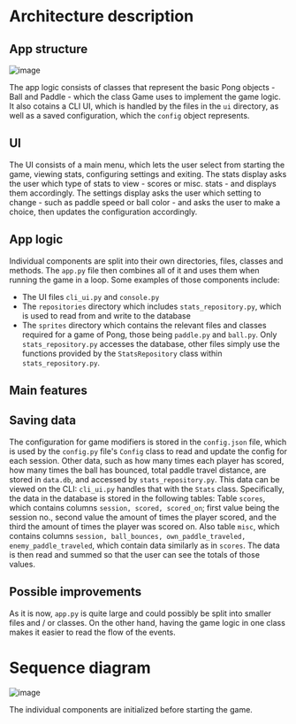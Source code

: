 # Architecture description

## App structure

![image](https://github.com/user-attachments/assets/12b3e4d5-c296-4491-97bb-1b0816b2e0c8)

The app logic consists of classes that represent the basic Pong objects - Ball and Paddle - which the class Game uses to implement the game logic.
It also cotains a CLI UI, which is handled by the files in the `ui` directory, as well as a saved configuration, which the `config` object represents.

## UI

The UI consists of a main menu, which lets the user select from starting the game, viewing stats, configuring settings and exiting.
The stats display asks the user which type of stats to view - scores or misc. stats - and displays them accordingly.
The settings display asks the user which setting to change - such as paddle speed or ball color - and asks the user to make a choice, then updates the configuration accordingly.

## App logic

Individual components are split into their own directories, files, classes and methods. The `app.py` file then combines all of it and uses them when running the game in a loop.
Some examples of those components include:

- The UI files `cli_ui.py` and `console.py`
- The `repositories` directory which includes `stats_repository.py`, which is used to read from and write to the database
- The `sprites` directory which contains the relevant files and classes required for a game of Pong, those being `paddle.py` and `ball.py`.
  Only `stats_repository.py` accesses the database, other files simply use the functions provided by the `StatsRepository` class within `stats_repository.py`.

## Main features

## Saving data

The configuration for game modifiers is stored in the `config.json` file, which is used by the `config.py` file's `Config` class to read and update the config for each session.
Other data, such as how many times each player has scored, how many times the ball has bounced, total paddle travel distance, are stored in `data.db`, and accessed by `stats_repository.py`. This data can be viewed on the CLI: `cli_ui.py` handles that with the `Stats` class.
Specifically, the data in the database is stored in the following tables:
Table `scores`, which contains columns `session, scored, scored_on`; first value being the session no., second value the amount of times the player scored, and the third the amount of times the player was scored on.
Also table `misc`, which contains columns `session, ball_bounces, own_paddle_traveled, enemy_paddle_traveled`, which contain data similarly as in `scores`. The data is then read and summed so that the user can see the totals of those values.

## Possible improvements

As it is now, `app.py` is quite large and could possibly be split into smaller files and / or classes. On the other hand, having the game logic in one class makes it easier to read the flow of the events.

# Sequence diagram

![image](https://github.com/user-attachments/assets/b57ed777-03d8-4e85-bff6-d80f0994dfc3)

The individual components are initialized before starting the game.
